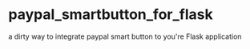 # paypal_smartbutton_for_flask
 a dirty way to integrate paypal smart button to you're Flask application
